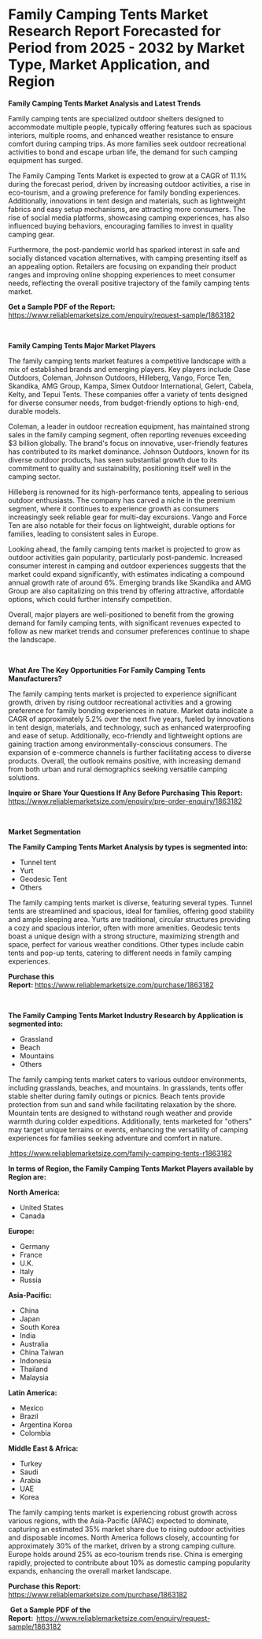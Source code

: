 <p><h1>Family Camping Tents Market Research Report Forecasted for Period from 2025 -  2032 by Market Type, Market Application, and Region</h1></p><p><strong>Family Camping Tents Market Analysis and Latest Trends</strong></p>
<p><p>Family camping tents are specialized outdoor shelters designed to accommodate multiple people, typically offering features such as spacious interiors, multiple rooms, and enhanced weather resistance to ensure comfort during camping trips. As more families seek outdoor recreational activities to bond and escape urban life, the demand for such camping equipment has surged.</p><p>The Family Camping Tents Market is expected to grow at a CAGR of 11.1% during the forecast period, driven by increasing outdoor activities, a rise in eco-tourism, and a growing preference for family bonding experiences. Additionally, innovations in tent design and materials, such as lightweight fabrics and easy setup mechanisms, are attracting more consumers. The rise of social media platforms, showcasing camping experiences, has also influenced buying behaviors, encouraging families to invest in quality camping gear.</p><p>Furthermore, the post-pandemic world has sparked interest in safe and socially distanced vacation alternatives, with camping presenting itself as an appealing option. Retailers are focusing on expanding their product ranges and improving online shopping experiences to meet consumer needs, reflecting the overall positive trajectory of the family camping tents market.</p></p>
<p><strong>Get a Sample PDF of the Report:&nbsp;</strong> <a href="https://www.reliablemarketsize.com/enquiry/request-sample/1863182?utm_campaign=3033&utm_medium=2&utm_source=Github&utm_content=ia&utm_term=15042025&utm_id=family-camping-tents">https://www.reliablemarketsize.com/enquiry/request-sample/1863182</a></p>
<p>&nbsp;</p>
<p><strong>Family Camping Tents Major Market Players</strong></p>
<p><p>The family camping tents market features a competitive landscape with a mix of established brands and emerging players. Key players include Oase Outdoors, Coleman, Johnson Outdoors, Hilleberg, Vango, Force Ten, Skandika, AMG Group, Kampa, Simex Outdoor International, Gelert, Cabela, Kelty, and Tepui Tents. These companies offer a variety of tents designed for diverse consumer needs, from budget-friendly options to high-end, durable models.</p><p>Coleman, a leader in outdoor recreation equipment, has maintained strong sales in the family camping segment, often reporting revenues exceeding $3 billion globally. The brand's focus on innovative, user-friendly features has contributed to its market dominance. Johnson Outdoors, known for its diverse outdoor products, has seen substantial growth due to its commitment to quality and sustainability, positioning itself well in the camping sector.</p><p>Hilleberg is renowned for its high-performance tents, appealing to serious outdoor enthusiasts. The company has carved a niche in the premium segment, where it continues to experience growth as consumers increasingly seek reliable gear for multi-day excursions. Vango and Force Ten are also notable for their focus on lightweight, durable options for families, leading to consistent sales in Europe.</p><p>Looking ahead, the family camping tents market is projected to grow as outdoor activities gain popularity, particularly post-pandemic. Increased consumer interest in camping and outdoor experiences suggests that the market could expand significantly, with estimates indicating a compound annual growth rate of around 6%. Emerging brands like Skandika and AMG Group are also capitalizing on this trend by offering attractive, affordable options, which could further intensify competition.</p><p>Overall, major players are well-positioned to benefit from the growing demand for family camping tents, with significant revenues expected to follow as new market trends and consumer preferences continue to shape the landscape.</p></p>
<p>&nbsp;</p>
<p><strong>What Are The Key Opportunities For Family Camping Tents Manufacturers?</strong></p>
<p><p>The family camping tents market is projected to experience significant growth, driven by rising outdoor recreational activities and a growing preference for family bonding experiences in nature. Market data indicate a CAGR of approximately 5.2% over the next five years, fueled by innovations in tent design, materials, and technology, such as enhanced waterproofing and ease of setup. Additionally, eco-friendly and lightweight options are gaining traction among environmentally-conscious consumers. The expansion of e-commerce channels is further facilitating access to diverse products. Overall, the outlook remains positive, with increasing demand from both urban and rural demographics seeking versatile camping solutions.</p></p>
<p><strong>Inquire or Share Your Questions If Any Before Purchasing This Report:</strong> <a href="https://www.reliablemarketsize.com/enquiry/pre-order-enquiry/1863182?utm_campaign=3033&utm_medium=2&utm_source=Github&utm_content=ia&utm_term=15042025&utm_id=family-camping-tents">https://www.reliablemarketsize.com/enquiry/pre-order-enquiry/1863182</a></p>
<p>&nbsp;</p>
<p><strong>Market Segmentation</strong></p>
<p><strong>The Family Camping Tents Market Analysis by types is segmented into:</strong></p>
<p><ul><li>Tunnel tent</li><li>Yurt</li><li>Geodesic Tent</li><li>Others</li></ul></p>
<p><p>The family camping tents market is diverse, featuring several types. Tunnel tents are streamlined and spacious, ideal for families, offering good stability and ample sleeping area. Yurts are traditional, circular structures providing a cozy and spacious interior, often with more amenities. Geodesic tents boast a unique design with a strong structure, maximizing strength and space, perfect for various weather conditions. Other types include cabin tents and pop-up tents, catering to different needs in family camping experiences.</p></p>
<p><strong>Purchase this Report:&nbsp;</strong><a href="https://www.reliablemarketsize.com/purchase/1863182?utm_campaign=3033&utm_medium=2&utm_source=Github&utm_content=ia&utm_term=15042025&utm_id=family-camping-tents">https://www.reliablemarketsize.com/purchase/1863182</a></p>
<p>&nbsp;</p>
<p><strong>The Family Camping Tents Market Industry Research by Application is segmented into:</strong></p>
<p><ul><li>Grassland</li><li>Beach</li><li>Mountains</li><li>Others</li></ul></p>
<p><p>The family camping tents market caters to various outdoor environments, including grasslands, beaches, and mountains. In grasslands, tents offer stable shelter during family outings or picnics. Beach tents provide protection from sun and sand while facilitating relaxation by the shore. Mountain tents are designed to withstand rough weather and provide warmth during colder expeditions. Additionally, tents marketed for "others" may target unique terrains or events, enhancing the versatility of camping experiences for families seeking adventure and comfort in nature.</p></p>
<p><a href="https://www.reliablemarketsize.com/family-camping-tents-r1863182?utm_campaign=3033&utm_medium=2&utm_source=Github&utm_content=ia&utm_term=15042025&utm_id=family-camping-tents">&nbsp;https://www.reliablemarketsize.com/family-camping-tents-r1863182</a></p>
<p><strong>In terms of Region, the Family Camping Tents Market Players available by Region are:</strong></p>
<p>
    <p> <strong> North America: </strong>
        <ul>
            <li>United States</li>
            <li>Canada</li>
        </ul>
        </p> 
    <p> <strong> Europe: </strong>
        <ul>
            <li>Germany</li>
            <li>France</li>
            <li>U.K.</li>
            <li>Italy</li>
            <li>Russia</li>
        </ul>
        </p> 
    <p> <strong> Asia-Pacific: </strong>
        <ul>
            <li>China</li>
            <li>Japan</li>
            <li>South Korea</li>
            <li>India</li>
            <li>Australia</li>
            <li>China Taiwan</li>
            <li>Indonesia</li>
            <li>Thailand</li>
            <li>Malaysia</li>
        </ul>
        </p> 
    <p> <strong> Latin America: </strong>
        <ul>
            <li>Mexico</li>
            <li>Brazil</li>
            <li>Argentina Korea</li>
            <li>Colombia</li>
        </ul>
        </p> 
    <p> <strong> Middle East & Africa: </strong>
        <ul>
            <li>Turkey</li>
            <li>Saudi</li>
            <li>Arabia</li>
            <li>UAE</li>
            <li>Korea</li>
        </ul>
    </p>
    </p>
<p><p>The family camping tents market is experiencing robust growth across various regions, with the Asia-Pacific (APAC) expected to dominate, capturing an estimated 35% market share due to rising outdoor activities and disposable incomes. North America follows closely, accounting for approximately 30% of the market, driven by a strong camping culture. Europe holds around 25% as eco-tourism trends rise. China is emerging rapidly, projected to contribute about 10% as domestic camping popularity expands, enhancing the overall market landscape.</p></p>
<p><strong>Purchase this Report: </strong><a href="https://www.reliablemarketsize.com/purchase/1863182?utm_campaign=3033&utm_medium=2&utm_source=Github&utm_content=ia&utm_term=15042025&utm_id=family-camping-tents">https://www.reliablemarketsize.com/purchase/1863182</a></p>
<p>&nbsp;<strong>Get a Sample PDF of the Report:&nbsp;&nbsp;</strong><a href="https://www.reliablemarketsize.com/enquiry/request-sample/1863182?utm_campaign=3033&utm_medium=2&utm_source=Github&utm_content=ia&utm_term=15042025&utm_id=family-camping-tents">https://www.reliablemarketsize.com/enquiry/request-sample/1863182</a></p>
<p><strong></strong></p>
<p><p></p><p></p><p></p></p>